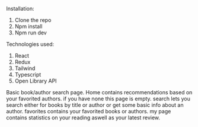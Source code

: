 Installation:
1. Clone the repo
2. Npm install
3. Npm run dev



Technologies used:
1. React
2. Redux
3. Tailwind
4. Typescript
5. Open Library API


Basic book/author search page. Home contains recommendations based on your favorited authors. if you have none this page is empty. search lets you search either for books by title or author or get some basic info about an author. favorites contains your favorited books or authors. my page contains statistics on your reading aswell as your latest review.

